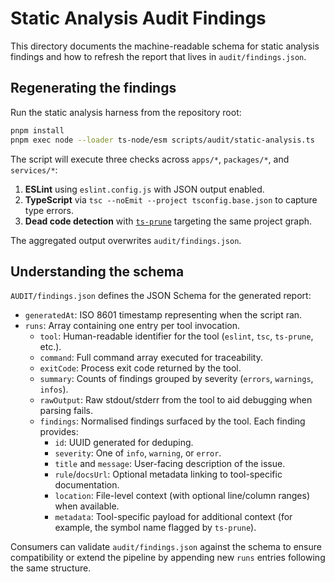 # Static Analysis Audit Findings

This directory documents the machine-readable schema for static analysis findings and how to refresh the report that lives in `audit/findings.json`.

## Regenerating the findings

Run the static analysis harness from the repository root:

```bash
pnpm install
pnpm exec node --loader ts-node/esm scripts/audit/static-analysis.ts
```

The script will execute three checks across `apps/*`, `packages/*`, and `services/*`:

1. **ESLint** using `eslint.config.js` with JSON output enabled.
2. **TypeScript** via `tsc --noEmit --project tsconfig.base.json` to capture type errors.
3. **Dead code detection** with [`ts-prune`](https://github.com/nadeesha/ts-prune) targeting the same project graph.

The aggregated output overwrites `audit/findings.json`.

## Understanding the schema

`AUDIT/findings.json` defines the JSON Schema for the generated report:

- `generatedAt`: ISO 8601 timestamp representing when the script ran.
- `runs`: Array containing one entry per tool invocation.
  - `tool`: Human-readable identifier for the tool (`eslint`, `tsc`, `ts-prune`, etc.).
  - `command`: Full command array executed for traceability.
  - `exitCode`: Process exit code returned by the tool.
  - `summary`: Counts of findings grouped by severity (`errors`, `warnings`, `infos`).
  - `rawOutput`: Raw stdout/stderr from the tool to aid debugging when parsing fails.
  - `findings`: Normalised findings surfaced by the tool. Each finding provides:
    - `id`: UUID generated for deduping.
    - `severity`: One of `info`, `warning`, or `error`.
    - `title` and `message`: User-facing description of the issue.
    - `rule`/`docsUrl`: Optional metadata linking to tool-specific documentation.
    - `location`: File-level context (with optional line/column ranges) when available.
    - `metadata`: Tool-specific payload for additional context (for example, the symbol name flagged by `ts-prune`).

Consumers can validate `audit/findings.json` against the schema to ensure compatibility or extend the pipeline by appending new `runs` entries following the same structure.
